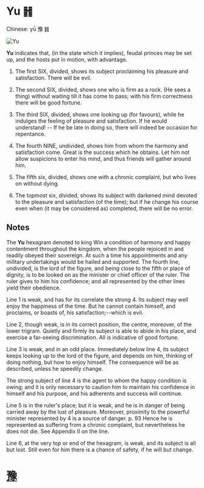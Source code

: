 # Yu ䷏

Chinese: yǜ 豫 ䷏

![Yu](https://88o.io/wp-content/uploads/2018/09/16-e8b1abyu.jpg)

**Yu** indicates that, (in the state which it implies), feudal princes may be set up, and the hosts put in motion, with advantage.

1. The first SIX, divided, shows its subject proclaiming his pleasure and satisfaction. There will be evil.

2. The second SIX, divided, shows one who is firm as a rock. (He sees a thing) without waiting till it has come to pass; with his firm correctness there will be good fortune.

3. The third SIX, divided, shows one looking up (for favours), while he indulges the feeling of pleasure and satisfaction.
If he would understand! -- If he be late in doing so, there will indeed be occasion for repentance.

4. The fourth NINE, undivided, shows him from whom the harmony and satisfaction come. Great is the success which he obtains.
Let him not allow suspicions to enter his mind, and thus friends will gather around him.

5. The fifth six, divided, shows one with a chronic complaint, but who lives on without dying.

6. The topmost six, divided, shows its subject with darkened mind devoted to the pleasure and satisfaction (of the time); but if he change his course even when (it may be considered as) completed, there will be no error.

## Notes

The **Yu** hexagram denoted to king Win a condition of harmony and happy contentment throughout the kingdom, when the people rejoiced in and readily obeyed their sovereign.
At such a time his appointments and any military undertakings would be hailed and supported.
The fourth line, undivided, is the lord of the figure, and being close to the fifth or place of dignity, is to be looked on as the minister or chief officer of the ruler.
The ruler gives to him his confidence; and all represented by the other lines yield their obedience.

Line 1 is weak, and has for its correlate the strong 4. Its subject may well enjoy the happiness of the time. But he cannot contain himself, and proclaims, or boasts of, his satisfaction;--which is evil.

Line 2, though weak, is in its correct position, the centre, moreover, of the lower trigram. Quietly and firmly its subject is able to abide in his place, and exercise a far-seeing discrimination. All is indicative of good fortune.

Line 3 is weak, and in an odd place. Immediately below line 4, its subject keeps looking up to the lord of the figure, and depends on him, thinking of doing nothing, but how to enjoy himself. The consequence will be as described, unless he speedily change.

The strong subject of line 4 is the agent to whom the happy condition is owing; and it is only necessary to caution him to maintain his confidence in himself and his purpose, and his adherents and success will continue.

Line 5 is in the ruler's place; but it is weak, and he is in danger of being carried away by the lust of pleasure. Moreover, proximity to the powerful minister represented by 4 is a source of danger. p. 93 Hence he is represented as suffering from a chronic complaint, but nevertheless he does not die. See Appendix II on the line.

Line 6, at the very top or end of the hexagram, is weak, and its subject is all but lost. Still even for him there is a chance of safety, if he will but change.

# [豫](./e8b1abyu_cn.md)
